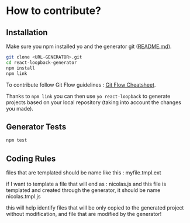 How to contribute?
==================

Installation
------------

Make sure you npm installed yo and the generator git ([README.md](README.md)).

``` bash
git clone <URL-GENERATOR>.git
cd react-loopback-generator
npm install
npm link
```

To contribute follow Git Flow guidelines : [Git Flow Cheatsheet](http://danielkummer.github.io/git-flow-cheatsheet/).


Thanks to `npm link` you can then use `yo react-loopback` to generate projects based on your local repository (taking into account the changes you made).

Generator Tests
-----

``` bash
npm test
```

Coding Rules
-----
files that are templated should be name like this : myfile.tmpl.ext

if I want to template a file that will end as : nicolas.js
and this file is templated and created through the generator, it should be name nicolas.tmpl.js

this will help identify files that will be only copied to the generated project without modification, and file that are modified by the generator!
